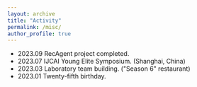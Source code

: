 ```yaml
---
layout: archive
title: "Activity"
permalink: /misc/
author_profile: true
---
```


- 2023.09 RecAgent project completed.
- 2023.07 IJCAI Young Elite Symposium. (Shanghai, China)
- 2023.03 Laboratory team building. ("Season 6" restaurant)
- 2023.01 Twenty-fifth birthday.
